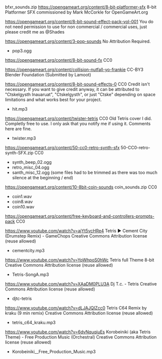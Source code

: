 bfxr_sounds.zip https://opengameart.org/content/8-bit-platformer-sfx
8-bit Platformer SFX commissioned by Mark McCorkle for OpenGameArt.org

https://opengameart.org/content/8-bit-sound-effect-pack-vol-001
You do not need permission to use for non commercial / commercial uses, just please credit me as @Shades

https://opengameart.org/content/3-pop-sounds
No Attribution Required.
* pop3.ogg

https://opengameart.org/content/8-bit-sound-fx
CC0

https://opengameart.org/content/collision-nutfall-yo-frankie
CC-BY3
Blender Foundation
(Submitted by Lamoot)

https://opengameart.org/content/8-bit-sound-effects-0
CC0
Credit isn't necessary. If you want to give credit anyway, it can be attributed to "Ctskelgysth Inauaruat", "Ctskelgysth", or just "Ctske" depending on space limitations and what works best for your project.
* hit.mp3

https://opengameart.org/content/twister-tetris
CC0
Old Tetris cover I did. Completly free to use.
I only ask that you notify me if using it. Comments here are fine.
* twister.mp3

https://opengameart.org/content/50-cc0-retro-synth-sfx
50-CC0-retro-synth-SFX.zip
CC0
* synth_beep_02.ogg
* retro_misc_04.ogg
* santh_misc_12.ogg
(some files had to be trimmed as there was too much silence at the beginning / end)

https://opengameart.org/content/10-8bit-coin-sounds
coin_sounds.zip
CC0
* coin1.wav
* coin8.wav
* coin10.wav

https://opengameart.org/content/free-keyboard-and-controllers-prompts-pack
CC0


https://www.youtube.com/watch?v=ajYt5vcHRe4
Tetris ► Cement City (Drumstep Remix) - GameChops
Creative Commons Attribution license (reuse allowed)
* cementcity.mp3

https://www.youtube.com/watch?v=YpWhpoS0hWc
Tetris full Theme 8-bit
Creative Commons Attribution license (reuse allowed)
* Tetris-SongA.mp3

https://www.youtube.com/watch?v=XAaDM0PLU3A
Dj T.c. - Tetris
Creative Commons Attribution license (reuse allowed)
* djtc-tetris

https://www.youtube.com/watch?v=dLJAJQIZcc0
Tetris C64 Remix by kraku (9 min remix)
Creative Commons Attribution license (reuse allowed)
* tetris_c64_kraku.mp3


https://www.youtube.com/watch?v=6dvNquqiuEs
Korobeiniki (aka Tetris Theme) - Free Production Music (Orchestral)
Creative Commons Attribution license (reuse allowed)
* Korobeiniki__Free_Production_Music.mp3
